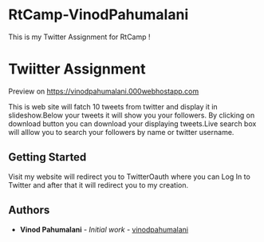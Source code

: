 # RtCamp-VinodPahumalani
This is my Twitter Assignment for RtCamp !  

# Twiitter Assignment

Preview on https://vinodpahumalani.000webhostapp.com

This is web site will fatch 10 tweets from twitter and display it in slideshow.Below your tweets it will show you  your followers.
By clicking on download button you can download your displaying tweets.Live search box will alllow you to search your followers by name or twitter username.  

## Getting Started

Visit my website will redirect you to TwitterOauth where you can Log In to Twitter and after that it will redirect you to my creation.


 

## Authors

* **Vinod Pahumalani** - *Initial work* - [vinodpahumalani](https://github.com/vinodpahumalani)

